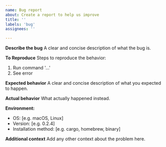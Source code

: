 ```yaml
---
name: Bug report
about: Create a report to help us improve
title: ''
labels: 'bug'
assignees: ''

---
```


**Describe the bug**
A clear and concise description of what the bug is.

**To Reproduce**
Steps to reproduce the behavior:

1. Run command '...'
2. See error

**Expected behavior**
A clear and concise description of what you expected to happen.

**Actual behavior**
What actually happened instead.

**Environment:**

- OS: [e.g. macOS, Linux]
- Version: [e.g. 0.2.4]
- Installation method: [e.g. cargo, homebrew, binary]

**Additional context**
Add any other context about the problem here.
